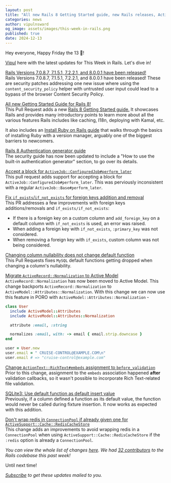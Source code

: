 ```yaml
---
layout: post
title: "All new Rails 8 Getting Started guide, new Rails releases, ActiveModel::Attributes::Normalization and more!"
categories: news
author: vipulnsward
og_image: assets/images/this-week-in-rails.png
published: true
date: 2024-12-13
---
```


Hey everyone, Happy Friday the 13 👻!

[Vipul](https://www.saeloun.com/team/vipul) here with the latest updates for This Week in Rails. Let's dive in!

[Rails Versions 7.0.8.7, 7.1.5.1, 7.2.2.1, and 8.0.0.1 have been released!](https://rubyonrails.org/2024/12/10/Rails-Versions-8-0-0-1-7-2-2-1-7-1-5-1-7-0-8-7-have-been-released)  
Rails Versions 7.0.8.7, 7.1.5.1, 7.2.2.1, and 8.0.0.1 have been released! 
These are security patches addressing one new issue where using the `content_security_policy` helper with untrusted user input could lead to a bypass of the browser Content Security Policy.

[All new Getting Started Guide for Rails 8!](https://github.com/rails/rails/pull/53846/files)  
This Pull Request adds a new [Rails 8 Getting Started guide.](https://edgeguides.rubyonrails.org/getting_started.html) 
It showcases Rails and provides many introductory points to learn more about all the various features Rails includes like caching, I18n, deploying with Kamal, etc.

It also includes an [Install Ruby on Rails guide](https://edgeguides.rubyonrails.org/install_ruby_on_rails.html) that walks through the basics of installing Ruby with a version manager, arguably one of the biggest barriers to newcomers.

[Rails 8 Authentication generator guide](https://github.com/rails/rails/pull/53802)  
The security guide has now been updated to include a "How to use the built-in authentication generator" section, to go over its details.

[Accept a block for `ActiveJob::ConfiguredJob#perform_later`](https://github.com/rails/rails/pull/53859)  
This pull request adds support for accepting a block for `ActiveJob::ConfiguredJob#perform_later`. 
This was perviously inconsistent with a regular `ActiveJob::Base#perform_later`.

[Fix `if_exists`/`if_not_exists` for foreign keys addition and removal](https://github.com/rails/rails/pull/53863)  
This PR addresses a few improvements with foreign keys additions/removals and `if_exists/if_not_exists`:
- If there is a foreign key on a custom column and `add_foreign_key` on a default column with `if_not_exists` is used, an error was raised.
- When adding a foreign key with `if_not_exists`, `:primary_key` was not considered. 
- When removing a foreign key with `if_exists`, custom column was not being considered.

[Changing column nullability does not change default function](https://github.com/rails/rails/pull/53838)  
This Pull Requests fixes `MySQL` default functions getting dropped when changing a column's nullability.

[Migrate `ActiveRecord::Normalization` to Active Model](https://github.com/rails/rails/pull/53887)  
`ActiveRecord::Normalization` has now been moved to Active Model.
This change backports `ActiveRecord::Normalization` to `ActiveModel::Attributes::Normalization`. 
With this change we can now use this feature in PORO with `ActiveModel::Attributes::Normalization` -  

```ruby
class User
  include ActiveModel::Attributes
  include ActiveModel::Attributes::Normalization

  attribute :email, :string

  normalizes :email, with: -> email { email.strip.downcase }
end

user = User.new
user.email = " CRUISE-CONTROL@EXAMPLE.COM\n"
user.email # => "cruise-control@example.com"
```

[Change `ActionText::RichText#embeds` assignment to `before_validation`](https://github.com/rails/rails/pull/53847)  
Prior to this change, assignment to the `embeds` association happened **after** validation callbacks, so it wasn't possible to incorporate Rich Text-related file validation.

[SQLite3: Use default function as default insert value](https://github.com/rails/rails/pull/53882)  
Previously, if a column defined a function as its default value, the function would never be called during fixture insertion. It now works as expected with this addition. 

[Don't wrap redis in `ConnectionPool` if already given one for `ActiveSupport::Cache::RedisCacheStore`](https://github.com/rails/rails/pull/53845)  
This change adds an improvements to avoid wrapping redis in a `ConnectionPool` when using `ActiveSupport::Cache::RedisCacheStore` if the `:redis` option is already a `ConnectionPool`.

_You can view the whole list of changes [here](https://github.com/rails/rails/compare/@%7B2024-12-07%7D...main@%7B2024-12-13%7D)._
_We had [32 contributors](https://contributors.rubyonrails.org/contributors/in-time-window/20241207-20241213) to the Rails codebase this past week!_

Until next time!

_[Subscribe](https://world.hey.com/this.week.in.rails) to get these updates mailed to you._
